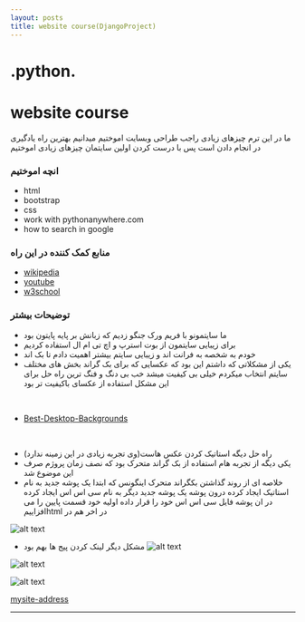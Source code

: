```yaml
---
layout: posts
title: website course(DjangoProject)
---
```

# .python.
# website course
 ما در این ترم چیزهای زیادی راجب طراحی وبسایت اموختیم 
 میدانیم بهترین راه یادگیری در انجام دادن است پس با درست کردن اولین سایتمان چیزهای زیادی اموختیم
### انچه اموختیم
- html
- bootstrap
- css
- work with pythonanywhere.com
- how to search in google
### منابع کمک کننده در این راه
* [wikipedia](https://www.wikipedia.org/)
* [youtube](https://www.youtube.com)
* [w3school](https://www.w3schools.com/)
### توضیحات بیشتر
- ما سایتمونو با فریم ورک جنگو زدیم که زبانش بر پایه پایتون بود
- برای زیبایی سایتمون از بوت استرپ و اچ تی ام ال استفاده کردیم
- خودم به شخصه به فرانت اند و زیبایی سایتم بیشتر اهمیت دادم تا بک اند
-  یکی از مشکلاتی که داشتم این بود که عکسایی که برای بک گراند بخش های مختلف سایتم انتخاب میکردم خیلی بی کیفیت میشد خب بی دنگ و فنگ ترین راه حل برای این مشکل استفاده از عکسای باکیفیت تر بود 
<br>

- [Best-Desktop-Backgrounds](https://wallpapercave.com/best-mac-desktop-backgrounds)
<br>

- راه حل دیگه استاتیک کردن عکس هاست(وی تجربه زیادی در این زمینه ندارد)
- یکی دیگه از تجربه هام استفاده از بک گراند متحرک بود که نصف زمان پروژم صرف این موضوع شد
- خلاصه ای از روند گذاشتن بکگراند متحرک اینگونس که ابتدا یک پوشه جدید به نام استاتیک ایجاد کرده درون پوشه یک پوشه جدید دیگر به نام سی اس اس ایجاد کرده
در ان پوشه فایل سی اس اس خود را قرار داده
اولیه خود  قسمت پایین را می افزاییمhtml در اخر هم در 


![alt text](../assets/images/32.jpg "doctor hossein rahmani")


- مشکل دیگر لینک کردن پیج ها بهم بود
![alt text](../assets/images/29.jpg)


![alt text](../assets/images/30.jpg)


![alt text](../assets/images/31.jpg)


[mysite-address](http://401522115.pythonanywhere.com/members)

-----------------------------------------------------------------------